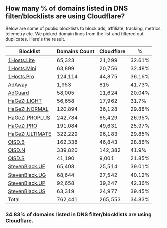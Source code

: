 ## How many % of domains listed in DNS filter/blocklists are using Cloudflare?


Below are some of public blocklists to block ads, affiliate, tracking, metrics, telemetry etc.
We picked domain lines from the list and filtered out duplicates.
Here's the result.


| Blocklist | Domains Count | Cloudflare | % |
| --- | --- | --- | --- |
| [1Hosts.Lite](https://raw.githubusercontent.com/badmojr/1Hosts/master/Lite/hosts.win) | 65,323 | 21,299 | 32.61% |
| [1Hosts.Mini](https://raw.githubusercontent.com/badmojr/1Hosts/master/mini/hosts.win) | 63,899 | 20,756 | 32.48% |
| [1Hosts.Pro](https://raw.githubusercontent.com/badmojr/1Hosts/master/Pro/hosts.win) | 124,114 | 44,875 | 36.16% |
| [AdAway](https://raw.githubusercontent.com/AdAway/adaway.github.io/master/hosts.txt) | 1,953 | 815 | 41.73% |
| [AdGuard](https://adguardteam.github.io/AdGuardSDNSFilter/Filters/filter.txt) | 58,005 | 11,624 | 20.04% |
| [HaGeZi.LIGHT](https://raw.githubusercontent.com/hagezi/dns-blocklists/main/hosts/light.txt) | 56,658 | 17,962 | 31.7% |
| [HaGeZi.NORMAL](https://raw.githubusercontent.com/hagezi/dns-blocklists/main/hosts/multi.txt) | 120,894 | 36,128 | 29.88% |
| [HaGeZi.PROPLUS](https://raw.githubusercontent.com/hagezi/dns-blocklists/main/hosts/pro.plus.txt) | 242,784 | 65,429 | 26.95% |
| [HaGeZi.PRO](https://raw.githubusercontent.com/hagezi/dns-blocklists/main/hosts/pro.txt) | 191,084 | 49,631 | 25.97% |
| [HaGeZi.ULTIMATE](https://raw.githubusercontent.com/hagezi/dns-blocklists/main/hosts/ultimate.txt) | 322,229 | 96,183 | 29.85% |
| [OISD.B](https://big.oisd.nl/dnsmasq) | 162,338 | 46,843 | 28.86% |
| [OISD.N](https://nsfw.oisd.nl/dnsmasq) | 339,820 | 142,382 | 41.9% |
| [OISD.S](https://small.oisd.nl/dnsmasq) | 41,190 | 9,001 | 21.85% |
| [StevenBlack.UF](https://raw.githubusercontent.com/StevenBlack/hosts/master/alternates/fakenews/hosts) | 65,408 | 25,514 | 39.01% |
| [StevenBlack.UG](https://raw.githubusercontent.com/StevenBlack/hosts/master/alternates/gambling/hosts) | 68,644 | 27,542 | 40.12% |
| [StevenBlack.UP](https://raw.githubusercontent.com/StevenBlack/hosts/master/alternates/porn/hosts) | 92,658 | 39,247 | 42.36% |
| [StevenBlack.US](https://raw.githubusercontent.com/StevenBlack/hosts/master/alternates/social/hosts) | 63,319 | 24,977 | 39.45% |
| Total | 762,441 | 265,553 | 34.83% |


### 34.83% of domains listed in DNS filter/blocklists are using Cloudflare.